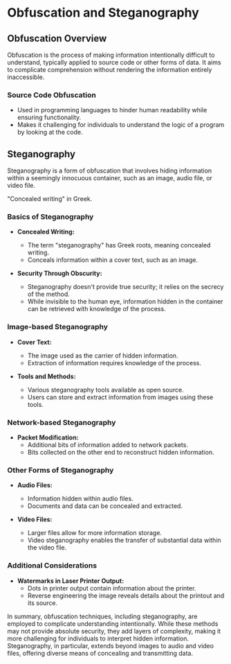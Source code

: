 # Obfuscation and Steganography

## Obfuscation Overview

Obfuscation is the process of making information intentionally difficult to understand, typically applied to source code or other forms of data. It aims to complicate comprehension without rendering the information entirely inaccessible.

### Source Code Obfuscation

- Used in programming languages to hinder human readability while ensuring functionality.
- Makes it challenging for individuals to understand the logic of a program by looking at the code.

## Steganography

Steganography is a form of obfuscation that involves hiding information within a seemingly innocuous container, such as an image, audio file, or video file.

"Concealed writing" in Greek.

### Basics of Steganography

- **Concealed Writing:**
	- The term "steganography" has Greek roots, meaning concealed writing.
	- Conceals information within a cover text, such as an image.

- **Security Through Obscurity:**
	- Steganography doesn't provide true security; it relies on the secrecy of the method.
	- While invisible to the human eye, information hidden in the container can be retrieved with knowledge of the process.

### Image-based Steganography

- **Cover Text:**
	- The image used as the carrier of hidden information.
	- Extraction of information requires knowledge of the process.

- **Tools and Methods:**
	- Various steganography tools available as open source.
	- Users can store and extract information from images using these tools.

### Network-based Steganography

- **Packet Modification:**
	- Additional bits of information added to network packets.
	- Bits collected on the other end to reconstruct hidden information.

### Other Forms of Steganography

- **Audio Files:**
	- Information hidden within audio files.
	- Documents and data can be concealed and extracted.

- **Video Files:**
	- Larger files allow for more information storage.
	- Video steganography enables the transfer of substantial data within the video file.

### Additional Considerations

- **Watermarks in Laser Printer Output:**
	- Dots in printer output contain information about the printer.
	- Reverse engineering the image reveals details about the printout and its source.

In summary, obfuscation techniques, including steganography, are employed to complicate understanding intentionally. While these methods may not provide absolute security, they add layers of complexity, making it more challenging for individuals to interpret hidden information. Steganography, in particular, extends beyond images to audio and video files, offering diverse means of concealing and transmitting data.
